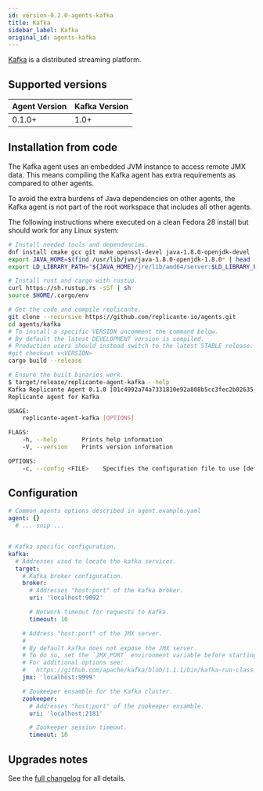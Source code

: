 ```yaml
---
id: version-0.2.0-agents-kafka
title: Kafka
sidebar_label: Kafka
original_id: agents-kafka
---
```


[Kafka](https://kafka.apache.org/) is a distributed streaming platform.


## Supported versions
| Agent Version | Kafka Version |
| ------------- | ------------- |
| 0.1.0+        | 1.0+          |


## Installation from code
The Kafka agent uses an embedded JVM instance to access remote JMX data.
This means compiling the Kafka agent has extra requirements as compared to other agents.

To avoid the extra burdens of Java dependencies on other agents, the Kafka agent is not part
of the root workspace that includes all other agents.

The following instructions where executed on a clean Fedora 28 install
but should work for any Linux system:
```bash
# Install needed tools and dependencies.
dnf install cmake gcc git make openssl-devel java-1.8.0-openjdk-devel
export JAVA_HOME=$(find /usr/lib/jvm/java-1.8.0-openjdk-1.8.0* | head -n1)
export LD_LIBRARY_PATH="${JAVA_HOME}/jre/lib/amd64/server:$LD_LIBRARY_PATH"

# Install rust and cargo with rustup.
curl https://sh.rustup.rs -sSf | sh
source $HOME/.cargo/env

# Get the code and compile replicante.
git clone --recursive https://github.com/replicante-io/agents.git
cd agents/kafka
# To install a specific VERSION uncomment the command below.
# By default the latest DEVELOPMENT version is compiled.
# Production users should instead switch to the latest STABLE release.
#git checkout v<VERSION>
cargo build --release

# Ensure the built binaries work.
$ target/release/replicante-agent-kafka --help
Kafka Replicante Agent 0.1.0 [01c4992a74a7331810e92a808b5cc3fec2b02635; not tainted]
Replicante agent for Kafka

USAGE:
    replicante-agent-kafka [OPTIONS]

FLAGS:
    -h, --help       Prints help information
    -V, --version    Prints version information

OPTIONS:
    -c, --config <FILE>    Specifies the configuration file to use [default: agent-kafka.yaml]
```

## Configuration
```yaml
# Common agents options described in agent.example.yaml
agent: {}
  # ... snip ...


# Kafka specific configuration.
kafka:
  # Addresses used to locate the kafka services.
  target:
    # Kafka broker configuration.
    broker:
      # Addresses "host:port" of the kafka broker.
      uri: 'localhost:9092'

      # Network timeout for requests to Kafka.
      timeout: 10

    # Address "host:port" of the JMX server.
    #
    # By default kafka does not expose the JMX server.
    # To do so, set the `JMX_PORT` environment variable before starting the server.
    # For additional options see:
    #   https://github.com/apache/kafka/blob/1.1.1/bin/kafka-run-class.sh#L166-L174
    jmx: 'localhost:9999'

    # Zookeeper ensamble for the Kafka cluster.
    zookeeper:
      # Addresses "host:port" of the zookeeper ensamble.
      uri: 'localhost:2181'

      # Zookeeper session timeout.
      timeout: 10
```


## Upgrades notes
See the [full changelog](https://github.com/replicante-io/agents/blob/master/kafka/CHANGELOG.md)
for all details.
